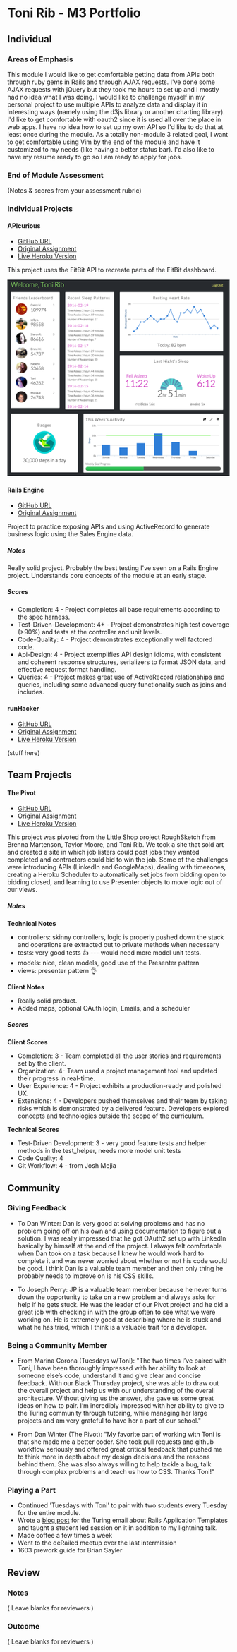 # Toni Rib - M3 Portfolio

## Individual

### Areas of Emphasis

This module I would like to get comfortable getting data from APIs both through ruby gems in Rails and through AJAX requests. I've done some AJAX requests with jQuery but they took me hours to set up and I mostly had no idea what I was doing. I would like to challenge myself in my personal project to use multiple APIs to analyze data and display it in interesting ways (namely using the d3js library or another charting library). I'd like to get comfortable with oauth2 since it is used all over the place in web apps. I have no idea how to set up my own API so I'd like to do that at least once during the module. As a totally non-module 3 related goal, I want to get comfortable using Vim by the end of the module and have it customized to my needs (like having a better status bar). I'd also like to have my resume ready to go so I am ready to apply for jobs.

### End of Module Assessment

(Notes & scores from your assessment rubric)

### Individual Projects

#### APIcurious

* [GitHub URL](https://github.com/ToniRib/apicurious)
* [Original Assignment](https://github.com/turingschool/lesson_plans/blob/master/ruby_03-professional_rails_applications/apicurious.md)
* [Live Heroku Version](http://apicurious-fitbit.herokuapp.com/)

This project uses the FitBit API to recreate parts of the FitBit dashboard.

![Image of Dashboard](https://github.com/ToniRib/apicurious/raw/master/app/assets/images/APIcurious_dashboard.png)

#### Rails Engine

* [GitHub URL](https://github.com/ToniRib/rails_engine)
* [Original Assignment](https://github.com/turingschool/lesson_plans/blob/master/ruby_03-professional_rails_applications/rails_engine.md)

Project to practice exposing APIs and using ActiveRecord to generate business logic using the Sales Engine data.

##### Notes

Really solid project. Probably the best testing I've seen on a Rails Engine project. Understands core concepts of the module at an early stage.

##### Scores

* Completion: 4 - Project completes all base requirements according to the spec harness.
* Test-Driven-Development: 4+ - Project demonstrates high test coverage (>90%) and tests at the controller and unit levels.
* Code-Quality: 4 - Project demonstrates exceptionally well factored code.
* Api-Design: 4 - Project exemplifies API design idioms, with consistent and coherent response structures, serializers to format JSON data, and effective request format handling.
* Queries: 4 - Project makes great use of ActiveRecord relationships and queries, including some advanced query functionality such as joins and includes.

#### runHacker

* [GitHub URL](https://github.com/ToniRib/run_hacker)
* [Original Assignment](https://github.com/turingschool/lesson_plans/blob/master/ruby_03-professional_rails_applications/self_directed_project.md)
* [Live Heroku Version](https://run-hacker.herokuapp.com/)

(stuff here)

## Team Projects

#### The Pivot

* [GitHub URL](https://github.com/jwperry/the_pivot)
* [Original Assignment](https://github.com/turingschool/lesson_plans/blob/master/ruby_03-professional_rails_applications/the_pivot.md)
* [Live Heroku Version](https://freelancer-for-you.herokuapp.com/)

This project was pivoted from the Little Shop project RoughSketch from Brenna Martenson, Taylor Moore, and Toni Rib. We took a site that sold art and created a site in which job listers could post jobs they wanted completed and contractors could bid to win the job. Some of the challenges were introducing APIs (LinkedIn and GoogleMaps), dealing with timezones, creating a Heroku Scheduler to automatically set jobs from bidding open to bidding closed, and learning to use Presenter objects to move logic out of our views.

##### Notes

__Technical Notes__

* controllers: skinny controllers, logic is properly pushed down the stack and operations are extracted out to private methods when necessary
* tests: very good tests :thumbsup: --- would need more model unit tests.
* models: nice, clean models, good use of the Presenter pattern
* views: presenter pattern :ok_hand:

__Client Notes__

* Really solid product.
* Added maps, optional OAuth login, Emails, and a scheduler

##### Scores

__Client Scores__

* Completion: 3 - Team completed all the user stories and requirements set by the client.
* Organization: 4-  Team used a project management tool and updated their progress in real-time.
* User Experience: 4 - Project exhibits a production-ready and polished UX.
* Extensions: 4 - Developers pushed themselves and their team by taking risks which is demonstrated by a delivered feature. Developers explored concepts and technologies outside the scope of the curriculum.

__Technical Scores__

* Test-Driven Development: 3 - very good feature tests and helper methods in the test_helper, needs more model unit tests
* Code Quality: 4
* Git Workflow: 4 - from Josh Mejia

## Community

### Giving Feedback

* To Dan Winter: Dan is very good at solving problems and has no problem going off on his own and using documentation to figure out a solution. I was really impressed that he got OAuth2 set up with LinkedIn basically by himself at the end of the project. I always felt comfortable when Dan took on a task because I knew he would work hard to complete it and was never worried about whether or not his code would be good. I think Dan is a valuable team member and then only thing he probably needs to improve on is his CSS skills.

* To Joseph Perry: JP is a valuable team member because he never turns down the opportunity to take on a new problem and always asks for help if he gets stuck. He was the leader of our Pivot project and he did a great job with checking in with the group often to see what we were working on. He is extremely good at describing where he is stuck and what he has tried, which I think is a valuable trait for a developer.

### Being a Community Member

* From Marina Corona (Tuesdays w/Toni): "The two times I’ve paired with Toni, I have been thoroughly impressed with her ability to look at someone else’s code, understand it and give clear and concise feedback.  With our Black Thursday project, she was able to draw out the overall project and help us with our understanding of the overall architecture.  Without giving us the answer, she gave us some great ideas on how to pair.  I’m incredibly impressed with her ability to give to the Turing community through tutoring, while managing her large projects and am very grateful to have her a part of our school."

* From Dan Winter (The Pivot): "My favorite part of working with Toni is that she made me a better coder. She took pull requests and github workflow seriously and offered great critical feedback that pushed me to think more in depth about my design decisions and the reasons behind them. She was also always willing to help tackle a bug, talk through complex problems and teach us how to CSS. Thanks Toni!"

### Playing a Part

* Continued 'Tuesdays with Toni' to pair with two students every Tuesday for the entire module.
* Wrote a [blog post](http://tonirib.github.io/personal-blog/jekyll/update/2016/02/15/rails-application-template.html) for the Turing email about Rails Application Templates and taught a student led session on it in addition to my lightning talk.
* Made coffee a few times a week
* Went to the deRailed meetup over the last intermission
* 1603 prework guide for Brian Sayler

## Review

### Notes

( Leave blanks for reviewers )

### Outcome

( Leave blanks for reviewers )
